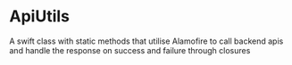 # ApiUtils
A swift class with static methods that utilise Alamofire to call backend apis and handle the response on success and failure through closures 
